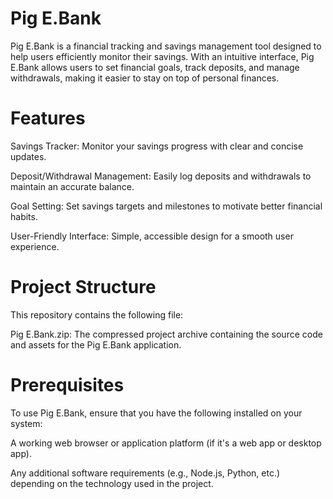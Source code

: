 # Pig E.Bank
Pig E.Bank is a financial tracking and savings management tool designed to help users efficiently monitor their savings. With an intuitive interface, Pig E.Bank allows users to set financial goals, track deposits, and manage withdrawals, making it easier to stay on top of personal finances.

# Features
Savings Tracker: Monitor your savings progress with clear and concise updates.

Deposit/Withdrawal Management: Easily log deposits and withdrawals to maintain an accurate balance.

Goal Setting: Set savings targets and milestones to motivate better financial habits.

User-Friendly Interface: Simple, accessible design for a smooth user experience.

# Project Structure
This repository contains the following file:

Pig E.Bank.zip: The compressed project archive containing the source code and assets for the Pig E.Bank application.

# Prerequisites
To use Pig E.Bank, ensure that you have the following installed on your system:

A working web browser or application platform (if it's a web app or desktop app).

Any additional software requirements (e.g., Node.js, Python, etc.) depending on the technology used in the project.
